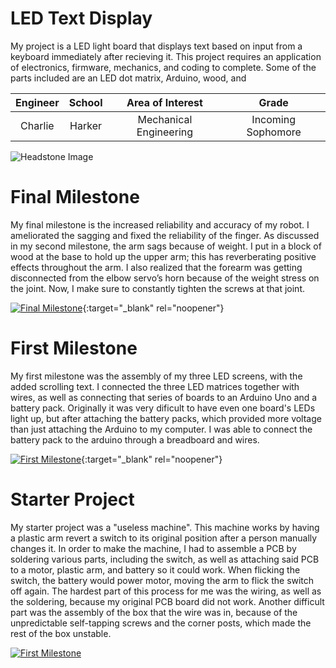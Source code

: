 # LED Text Display
My project is a LED light board that displays text based on input from a keyboard immediately after recieving it. This project requires an application of electronics, firmware, mechanics, and coding to complete. Some of the parts included are an LED dot matrix, Arduino, wood, and

| **Engineer** | **School** | **Area of Interest** | **Grade** |
|:--:|:--:|:--:|:--:|
| Charlie | Harker | Mechanical Engineering | Incoming Sophomore

![Headstone Image](https://lh3.googleusercontent.com/pw/AM-JKLVs9trnXZUrd4V11R0wOuXXsekP2_Gx0DtO6qCIVjfh6Jm-6HCGO92EJys8hOO0I5ZDOunO8ZjfBinO9AG3NcOX4Rn8i59hbT2xma8Zomp6D1xR0Z3P_WRE4PKBfOWR-_4H1VBKVParytHjWgQfq-k=s1036-no?authuser=0)

# Final Milestone
My final milestone is the increased reliability and accuracy of my robot. I ameliorated the sagging and fixed the reliability of the finger. As discussed in my second milestone, the arm sags because of weight. I put in a block of wood at the base to hold up the upper arm; this has reverberating positive effects throughout the arm. I also realized that the forearm was getting disconnected from the elbow servo’s horn because of the weight stress on the joint. Now, I make sure to constantly tighten the screws at that joint. 

[![Final Milestone](https://i3.ytimg.com/vi/v1SFLFnWgHc/maxresdefault.jpg)](https://www.youtube.com/watch?v=v1SFLFnWgHc&t=2s&feature=emb_logo "Final Milestone"){:target="_blank" rel="noopener"}

# First Milestone
My first milestone was the assembly of my three LED screens, with the added scrolling text. I connected the three LED matrices together with wires, as well as connecting that series of boards to an Arduino Uno and a battery pack. Originally it was very dificult to have even one board's LEDs light up, but after attaching the battery packs, which provided more voltage than just attaching the Arduino to my computer. I was able to connect the battery pack to the arduino through a breadboard and wires.

[![First Milestone](https://i3.ytimg.com/vi/o7z0u-YCULg/maxresdefault.jpg)](https://www.youtube.com/watch?v=o7z0u-YCULg&feature=emb_logo "First Milestone"){:target="_blank" rel="noopener"}

# Starter Project
My starter project was a "useless machine". This machine works by having a plastic arm revert a switch to its original position after a person manually changes it. In order to make the machine, I had to assemble a PCB by soldering various parts, including the switch, as well as attaching said PCB to a motor, plastic arm, and battery so it could work. When flicking the switch, the battery would power motor, moving the arm to flick the switch off again. The hardest part of this process for me was the wiring, as well as the soldering, because my original PCB board did not work. Another difficult part was the assembly of the box that the wire was in, because of the unpredictable self-tapping screws and the corner posts, which made the rest of the box unstable. 

[![First Milestone](https://i3.ytimg.com/vi/GVJ7ubITNtI/maxresdefault.jpg)](https://www.youtube.com/watch?v=GVJ7ubITNtI&ab_channel=BlueStampEng)

